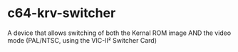 # c64-krv-switcher
A device that allows switching of both the Kernal ROM image AND the video mode (PAL/NTSC, using the VIC-II² Switcher Card)
